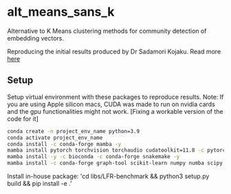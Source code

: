 # alt_means_sans_k
Alternative to K Means clustering methods for community detection of embedding vectors.


Reproducing the initial results produced by Dr Sadamori Kojaku. Read more [here](./scratchbook/Kmeans_Sadamori.pdf) 
## Setup
Setup virtual environment with these packages to reproduce results. 
Note: If you are using Apple silicon macs, CUDA was made to run on nvidia cards and the gpu functionalities might not work. [Fixing a workable version of the code for it]
```bash
conda create -n project_env_name python=3.9  
conda activate project_env_name    
conda install -c conda-forge mamba -y  
mamba install pytorch torchvision torchaudio cudatoolkit=11.8 -c pytorch -c nvidia -y  
mamba install -y -c bioconda -c conda-forge snakemake -y  
mamba install -c conda-forge graph-tool scikit-learn numpy numba scipy pandas polars networkx seaborn matplotlib gensim ipykernel tqdm black faiss-gpu==1.7.3 -y 
```

Install in-house package:
'cd libs/LFR-benchmark && python3 setup.py build && pip install -e .'
